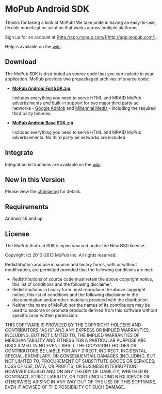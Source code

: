 # MoPub Android SDK

Thanks for taking a look at MoPub! We take pride in having an easy-to-use, flexible monetization solution that works across multiple platforms.

Sign up for an account at [http://app.mopub.com/](http://app.mopub.com/).

Help is available on the [wiki](https://github.com/mopub/mopub-android-sdk/wiki/Getting-Started).

## Download

The MoPub SDK is distributed as source code that you can include in your application.  MoPub provides two prepackaged archives of source code:

- **[MoPub Android Full SDK.zip](http://bit.ly/YUdU9v)**

  Includes everything you need to serve HTML and MRAID MoPub advertisiments *and* built-in support for two major third party ad networks - [Google AdMob](http://www.google.com/ads/admob/) and [Millennial Media](http://www.millennialmedia.com/) - including the required third party binaries.

- **[MoPub Android Base SDK.zip](http://bit.ly/YUdWhH)**

  Includes everything you need to serve HTML and MRAID MoPub advertisements.  No third party ad networks are included.

## Integrate

Integration instructions are available on the [wiki](https://github.com/mopub/mopub-android-sdk/wiki/Getting-Started).


## New in this Version

Please view the [changelog](https://github.com/mopub/mopub-android-sdk/blob/master/CHANGELOG.md) for details.


## Requirements

Android 1.6 and up

## License

The MoPub Android SDK is open sourced under the New BSD license:

Copyright (c) 2010-2013 MoPub Inc.
All rights reserved.

Redistribution and use in source and binary forms, with or without modification, are permitted provided that the following conditions are met:

* Redistributions of source code must retain the above copyright notice, this list of conditions and the following disclaimer.
* Redistributions in binary form must reproduce the above copyright notice, this list of conditions and the following disclaimer in the documentation and/or other materials provided with the distribution.
* Neither the name of MoPub nor the names of its contributors may be used to endorse or promote products derived from this software without specific prior written permission.

THIS SOFTWARE IS PROVIDED BY THE COPYRIGHT HOLDERS AND CONTRIBUTORS "AS IS" AND ANY EXPRESS OR IMPLIED WARRANTIES, INCLUDING, BUT NOT LIMITED TO, THE IMPLIED WARRANTIES OF MERCHANTABILITY AND FITNESS FOR A PARTICULAR PURPOSE ARE DISCLAIMED. IN NO EVENT SHALL THE COPYRIGHT HOLDER OR CONTRIBUTORS BE LIABLE FOR ANY DIRECT, INDIRECT, INCIDENTAL, SPECIAL, EXEMPLARY, OR CONSEQUENTIAL DAMAGES (INCLUDING, BUT NOT LIMITED TO, PROCUREMENT OF SUBSTITUTE GOODS OR SERVICES; LOSS OF USE, DATA, OR PROFITS; OR BUSINESS INTERRUPTION) HOWEVER CAUSED AND ON ANY THEORY OF LIABILITY, WHETHER IN CONTRACT, STRICT LIABILITY, OR TORT (INCLUDING NEGLIGENCE OR OTHERWISE) ARISING IN ANY WAY OUT OF THE USE OF THIS SOFTWARE, EVEN IF ADVISED OF THE POSSIBILITY OF SUCH DAMAGE.
